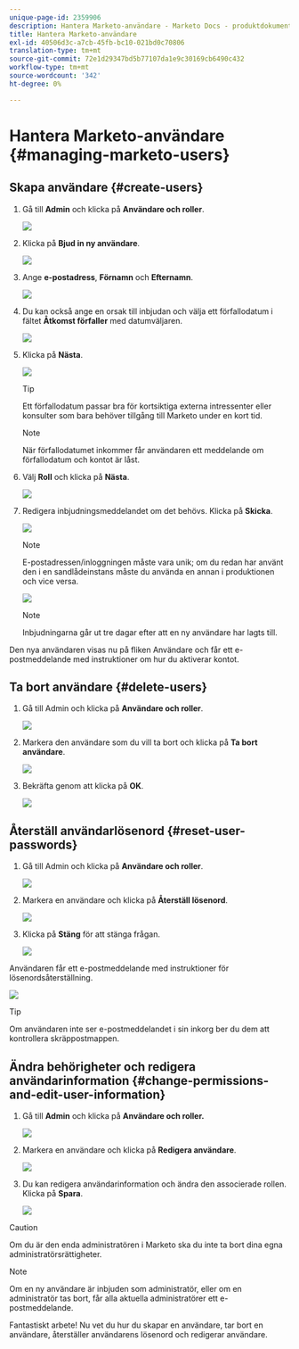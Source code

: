 ```yaml
---
unique-page-id: 2359906
description: Hantera Marketo-användare - Marketo Docs - produktdokumentation
title: Hantera Marketo-användare
exl-id: 40506d3c-a7cb-45fb-bc10-021bd0c70806
translation-type: tm+mt
source-git-commit: 72e1d29347bd5b77107da1e9c30169cb6490c432
workflow-type: tm+mt
source-wordcount: '342'
ht-degree: 0%

---
```


# Hantera Marketo-användare {#managing-marketo-users}

## Skapa användare {#create-users}

1. Gå till **Admin** och klicka på **Användare och roller**.

   ![](assets/image2014-9-9-11-3a34-3a58.png)

1. Klicka på **Bjud in ny användare**.

   ![](assets/image2014-9-9-11-3a35-3a15.png)

1. Ange **e-postadress**, **Förnamn** och **Efternamn**.

   ![](assets/image2016-5-24-9-3a45-3a30.png)

1. Du kan också ange en orsak till inbjudan och välja ett förfallodatum i fältet **Åtkomst förfaller** med datumväljaren.

   ![](assets/image2016-6-29-15-3a52-3a18.png)

1. Klicka på **Nästa**.

   ![](assets/image2016-5-24-9-3a58-3a10.png)

   >[!TIP]
   >
   >Ett förfallodatum passar bra för kortsiktiga externa intressenter eller konsulter som bara behöver tillgång till Marketo under en kort tid.

   >[!NOTE]
   >
   >När förfallodatumet inkommer får användaren ett meddelande om förfallodatum och kontot är låst.

1. Välj **Roll** och klicka på **Nästa**.

   ![](assets/image2016-5-24-10-3a1-3a33.png)

1. Redigera inbjudningsmeddelandet om det behövs. Klicka på **Skicka**.

   ![](assets/image2016-5-24-10-3a3-3a56.png)

   >[!NOTE]
   >
   >E-postadressen/inloggningen måste vara unik; om du redan har använt den i en sandlådeinstans måste du använda en annan i produktionen och vice versa.

   ![](assets/image2016-5-24-10-3a21-3a57.png)

   >[!NOTE]
   >
   >Inbjudningarna går ut tre dagar efter att en ny användare har lagts till.

Den nya användaren visas nu på fliken Användare och får ett e-postmeddelande med instruktioner om hur du aktiverar kontot.

## Ta bort användare {#delete-users}

1. Gå till Admin och klicka på **Användare och roller**.

   ![](assets/image2014-9-9-11-3a36-3a21.png)

1. Markera den användare som du vill ta bort och klicka på **Ta bort användare**.

   ![](assets/image2014-9-9-11-3a36-3a36.png)

1. Bekräfta genom att klicka på **OK**.

   ![](assets/image2014-9-9-11-3a36-3a51.png)

## Återställ användarlösenord {#reset-user-passwords}

1. Gå till Admin och klicka på **Användare och roller**.

   ![](assets/image2014-9-9-11-3a41-3a0.png)

1. Markera en användare och klicka på **Återställ lösenord**.

   ![](assets/image2014-9-9-11-3a41-3a19.png)

1. Klicka på **Stäng** för att stänga frågan.

   ![](assets/image2014-9-9-11-3a41-3a50.png)

Användaren får ett e-postmeddelande med instruktioner för lösenordsåterställning.

![](assets/image2014-9-9-11-3a45-3a53.png)

>[!TIP]
>
>Om användaren inte ser e-postmeddelandet i sin inkorg ber du dem att kontrollera skräppostmappen.

## Ändra behörigheter och redigera användarinformation {#change-permissions-and-edit-user-information}

1. Gå till **Admin** och klicka på **Användare och roller.**

   ![](assets/image2014-9-9-11-3a37-3a5.png)

1. Markera en användare och klicka på **Redigera användare**.

   ![](assets/image2014-9-9-11-3a37-3a16.png)

1. Du kan redigera användarinformation och ändra den associerade rollen. Klicka på **Spara**.

   ![](assets/image2014-9-9-11-3a37-3a31.png)

>[!CAUTION]
>
>Om du är den enda administratören i Marketo ska du inte ta bort dina egna administratörsrättigheter.

>[!NOTE]
>
>Om en ny användare är inbjuden som administratör, eller om en administratör tas bort, får alla aktuella administratörer ett e-postmeddelande.

Fantastiskt arbete! Nu vet du hur du skapar en användare, tar bort en användare, återställer användarens lösenord och redigerar användare.
